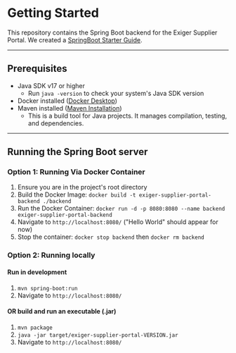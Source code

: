 # Getting Started
This repository contains the Spring Boot backend for the Exiger Supplier Portal. We created a [SpringBoot Starter Guide](https://docs.google.com/document/d/1ay7uyVYoCVsjc5VX_oeq7ehqm0PO-Tt5puqcqty7hDo/edit?tab=t.0#heading=h.sd82n2k14in4).

---

## Prerequisites
- Java SDK v17 or higher
  - Run `java -version` to check your system's Java SDK version
- Docker installed ([Docker Desktop](https://www.docker.com/products/docker-desktop/))
- Maven installed ([Maven Installation](https://maven.apache.org/install.html))
  - This is a build tool for Java projects. It manages compilation, testing, and dependencies.
---

## Running the Spring Boot server
### Option 1: Running Via Docker Container
1. Ensure you are in the project's root directory
2. Build the Docker Image: `docker build -t exiger-supplier-portal-backend ./backend`
3. Run the Docker Container: `docker run -d -p 8080:8080 --name backend exiger-supplier-portal-backend`
4. Navigate to `http://localhost:8080/` ("Hello World" should appear for now)
5. Stop the container: `docker stop backend` then `docker rm backend`

### Option 2: Running locally
#### Run in development
1. `mvn spring-boot:run`
2. Navigate to `http://localhost:8080/`

#### OR build and run an executable (.jar)
1. `mvn package`
2. `java -jar target/exiger-supplier-portal-VERSION.jar`
3. Navigate to `http://localhost:8080/`


